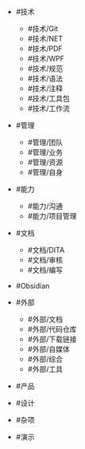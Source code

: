 - #技术
	- #技术/Git  
	- #技术/NET 
	- #技术/PDF
	- #技术/WPF
	- #技术/规范
	- #技术/语法
	- #技术/注释
	- #技术/工具包
	- #技术/工作流

- #管理
	- #管理/团队
	- #管理/业务
	- #管理/资源
	- #管理/自身

- #能力
	- #能力/沟通
	- #能力/项目管理

- #文档
	- #文档/DITA
	- #文档/审核
	- #文档/编写
	
- #Obsidian

- #外部
	- #外部/文档
	- #外部/代码仓库
	- #外部/下载链接 
	- #外部/自媒体 
	- #外部/综合
	- #外部/工具
	
- #产品 

- #设计 

- #杂项 

- #演示